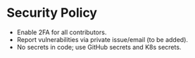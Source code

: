 # Security Policy
- Enable 2FA for all contributors.
- Report vulnerabilities via private issue/email (to be added).
- No secrets in code; use GitHub secrets and K8s secrets.

